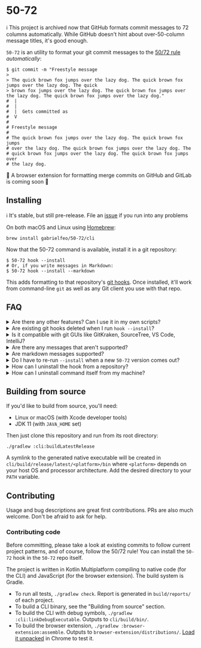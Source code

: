 # 50-72

ℹ️ This project is archived now that GitHub formats commit messages to 72 columns automatically.
While GitHub doesn't hint about over-50-column message titles, it's good enough.

`50-72` is an utility to format your git commit messages to the [50/72 rule][rule-about]
_automatically_:

```shell
$ git commit -m "Freestyle message
> 
> The quick brown fox jumps over the lazy dog. The quick brown fox jumps over the lazy dog. The quick
> brown fox jumps over the lazy dog. The quick brown fox jumps over the lazy dog. The quick brown fox jumps over the lazy dog."
#  |
#  |
#  |  Gets committed as
#  V
#
# Freestyle message
# 
# The quick brown fox jumps over the lazy dog. The quick brown fox jumps
# over the lazy dog. The quick brown fox jumps over the lazy dog. The
# quick brown fox jumps over the lazy dog. The quick brown fox jumps over
# the lazy dog.
```

📣 A browser extension for formatting merge commits on GitHub and GitLab is coming soon 📣

## Installing

ℹ️ It's stable, but still pre-release. File an [issue][new-issue] if you run into any problems

On both macOS and Linux using [Homebrew][brew]:

```shell
brew install gabrielfeo/50-72/cli
```

Now that the 50-72 command is available, install it in a git repository:

```shell
$ 50-72 hook --install
# Or, if you write messages in Markdown:
$ 50-72 hook --install --markdown
```

This adds formatting to that repository's [git hooks][man-githook]. Once installed,
it'll work from command-line `git` as well as any Git client you use with that repo.

## FAQ

<details>
  <summary>
    Are there any other features? Can I use it in my own scripts?
  </summary>

  A manual `format` command is available so you can use it as part of your own scripts (in CI,
  for example). Here's the full help text:

```
Usage: 50-72 [OPTIONS] COMMAND [ARGS]...

  Format commit messages to the 50/72 rule automatically.
  
  It's recommended to install it in the git hooks of each repository:
  
  50-72 hook --install
  
  Otherwise, manual usage is:
  
  50-72 format MESSAGE (to format a message string)
  50-72 format-file (to format the git commit message file)
  
  See --help of each subcommand for more.

Options:
-h, --help  Show this message and exit

Commands:
format       Format a message string.
format-file  Format the git commit message file (or another file)
hook         Install the 50-72 git hook in the current repository.
```

</details>

<details>
  <summary>
    Are existing git hooks deleted when I run <code>hook --install</code>?
  </summary>

  No. If you already have a [`commit-msg` git hook][man-githook] in the repo, `50-72 hook --install`
  simply appends to it, preserving your existing commands. If there is no `commit-msg` hook, it
  will create one.

</details>

<details>
  <summary>
    Is it compatible with git GUIs like GitKraken, SourceTree, VS Code, IntelliJ?
  </summary>

  It should work with any git client because they all _should_ support git hooks. I have not tested
  it with every client though. If you run into any problems, please
  [submit a new issue][new-issue].

Known to work out-of-the-box:

- VS Code
- Let me know where else it works for you :)

</details>

<details>
  <summary>
    Are there any messages that aren't supported?
  </summary>

  The [Issues][issues] page is the most up-to-date source to see known issues.

</details>

<details>
  <summary>
    Are markdown messages supported?
  </summary>

  Markdown is fully supported in the CLI and browser extension.

</details>

<details>
  <summary>
    Do I have to re-run <code>--install</code> when a new <code>50-72</code> version comes out?
  </summary>

  No. The git hook calls `50-72` itself, so it'll always get the latest installed version on your
  system (technically, the first one from your `PATH`).

</details>

<details>
  <summary>
    How can I uninstall the hook from a repository?
  </summary>

  From the repository root dir:

```shell
50-72 hook --uninstall
```

</details>

<details>
  <summary>
    How can I uninstall command itself from my machine?
  </summary>

  ⚠️ Make sure to run `50-72 hook --uninstall` in every repo before uninstalling the
  command itself.

```shell
brew uninstall fifty-seventy-two-cli
```

  If you forget to uninstall the hook in some repository, you'll get a "command not found" error
  when you try to commit because in that repo the hook still tries to format the message using `50-72`.
  You can remove this leftover like this, from the root dir of the repo:

```shell
sed -I bak 's/^50-72 .*//' .git/hooks/commit-msg
```

</details>

## Building from source

If you'd like to build from source, you'll need:

- Linux or macOS (with Xcode developer tools)
- JDK 11 (with `JAVA_HOME` set)

Then just clone this repository and run from its root directory:

```shell
./gradlew :cli:buildLatestRelease
```

A symlink to the generated native executable will be created in `cli/build/release/latest/<platform>/bin` where
`<platform>` depends on your host OS and processor architecture. Add the desired directory to your `PATH` variable.

## Contributing

Usage and bug descriptions are great first contributions. PRs are also much welcome. Don't be afraid to ask for
help.

### Contributing code

Before committing, please take a look at existing commits to follow current project patterns, and of course,
follow the 50/72 rule! You can install the `50-72` hook in the `50-72` repo itself.

The project is written in Kotlin Multiplatform compiling to native code (for the CLI) and JavaScript (for the
browser extension). The build system is Gradle.

- To run all tests, `./gradlew check`. Report is generated in `build/reports/` of each project. 
- To build a CLI binary, see the "Building from source" section.
- To build the CLI with debug symbols, `./gradlew :cli:linkDebugExecutable`. Outputs to `cli/build/bin/`.
- To build the browser extension, `./gradlew :browser-extension:assemble`. Outputs to
  `browser-extension/distributions/`. [Load it unpacked][load-unpacked] in Chrome to test it.

[rule-about]: https://tbaggery.com/2008/04/19/a-note-about-git-commit-messages.html
[brew]: https://brew.sh/
[releases]: https://github.com/gabrielfeo/50-72/releases
[man-githook]: https://git-scm.com/docs/githooks#_commit_msg
[issues]: https://github.com/gabrielfeo/50-72/issues
[new-issue]: https://github.com/gabrielfeo/50-72/issues/new
[load-unpacked]: https://developer.chrome.com/docs/extensions/mv3/getstarted/#unpacked
[cli-version-shield]: https://img.shields.io/badge/dynamic/json?label=CLI&query=%24%5B%3F%28%2Fcli%5C%2F.%2A%2F.test%28%40.name%29%29%5D.name&url=https%3A%2F%2Fapi.github.com%2Frepos%2Fgabrielfeo%2F50-72%2Ftags
